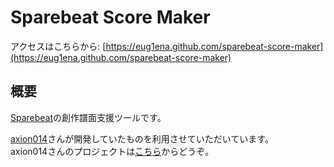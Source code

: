# Sparebeat Score Maker

アクセスはこちらから: [https://eug1ena.github.com/sparebeat-score-maker](https://eug1ena.github.com/sparebeat-score-maker)

## 概要
[Sparebeat](https://sparebeat.com/)の創作譜面支援ツールです。

[axion014](https://github.com/axion014)さんが開発していたものを利用させていただいています。<br>
axion014さんのプロジェクトは[こちら](https://github.com/axion014/axion014.github.io)からどうぞ。